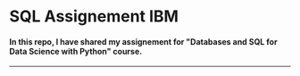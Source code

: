# SQL Assignement IBM


#### In this repo, I have shared my assignement for "Databases and SQL for Data Science with Python" course.
----------------------------------------------------------------------------------------------------------
